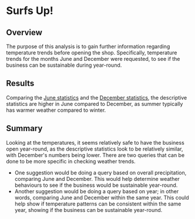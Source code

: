 # Surfs Up!

## Overview

The purpose of this analysis is to gain further information regarding temperature trends before opening the shop. Specifically, temperature trends for the months June and December were requested, to see if the business can be sustainable during year-round. 

## Results

Comparing the [June statistics](./images/june_stats.PNG) and the [December statistics](./images/dec_stats.PNG), the descriptive statistics are higher in June compared to December, as summer typically has warmer weather compared to winter.

## Summary

Looking at the temperatures, it seems relatively safe to have the business open year-round, as the descriptive statistics look to be relatively similar, with December's numbers being lower. There are two queries that can be done to be more specific in checking weather trends.
* One suggestion would be doing a query based on overall precipitation, comparing June and December. This would help determine weather behaviours to see if the business would be sustainable year-round.
* Another suggestion would be doing a query based on year; in other words, comparing June and December within the same year. This could help show if temperature patterns can be consistent within the same year, showing if the business can be sustainable year-round.
